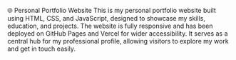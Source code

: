 🌐 Personal Portfolio Website
This is my personal portfolio website built using HTML, CSS, and JavaScript, designed to showcase my skills, education, and projects. The website is fully responsive and has been deployed on GitHub Pages and Vercel for wider accessibility. It serves as a central hub for my professional profile, allowing visitors to explore my work and get in touch easily.
